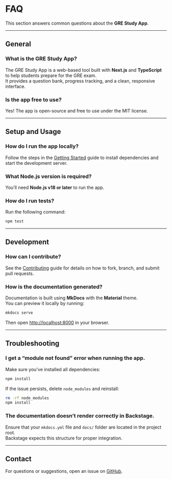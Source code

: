 # FAQ

This section answers common questions about the **GRE Study App**.

---

## General

### What is the GRE Study App?

The GRE Study App is a web-based tool built with **Next.js** and **TypeScript** to help students prepare for the GRE exam.  
It provides a question bank, progress tracking, and a clean, responsive interface.

### Is the app free to use?

Yes! The app is open-source and free to use under the MIT license.

---

## Setup and Usage

### How do I run the app locally?

Follow the steps in the [Getting Started](getting-started.md) guide to install dependencies and start the development server.

### What Node.js version is required?

You’ll need **Node.js v18 or later** to run the app.

### How do I run tests?

Run the following command:

```bash
npm test
```

---

## Development

### How can I contribute?

See the [Contributing](contributing.md) guide for details on how to fork, branch, and submit pull requests.

### How is the documentation generated?

Documentation is built using **MkDocs** with the **Material** theme.  
You can preview it locally by running:

```bash
mkdocs serve
```

Then open [http://localhost:8000](http://localhost:8000) in your browser.

---

## Troubleshooting

### I get a “module not found” error when running the app.

Make sure you’ve installed all dependencies:

```bash
npm install
```

If the issue persists, delete `node_modules` and reinstall:

```bash
rm -rf node_modules
npm install
```

### The documentation doesn’t render correctly in Backstage.

Ensure that your `mkdocs.yml` file and `docs/` folder are located in the project root.  
Backstage expects this structure for proper integration.

---

## Contact

For questions or suggestions, open an issue on [GitHub](https://github.com/ianlintner/gre-study-modern/issues).
